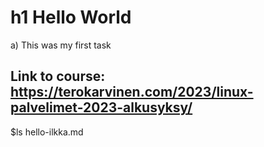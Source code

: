 # h1 Hello World

a) This was my first task

## Link to course: https://terokarvinen.com/2023/linux-palvelimet-2023-alkusyksy/

  $ls
hello-ilkka.md
